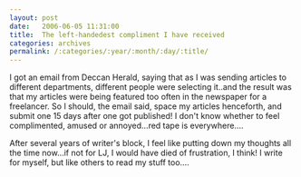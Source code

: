 ```yaml
---
layout: post
date:	2006-06-05 11:31:00
title:  The left-handedest compliment I have received
categories: archives
permalink: /:categories/:year/:month/:day/:title/
---
```

I got an email from Deccan Herald, saying that as I was sending articles to different departments, different people were selecting it..and the result was that my articles were being featured too often in the newspaper for a freelancer. So I should, the email said, space my articles henceforth, and submit one 15 days after one got published! I don't know whether to feel complimented, amused or annoyed...red tape is everywhere....

After several years of writer's block, I feel like putting down my thoughts all the time now...if not for LJ, I would have died of frustration, I think! I write for myself, but like others to read my stuff too....
